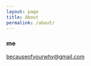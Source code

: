 ```yaml
---
layout: page
title: About
permalink: /about/
---
```


### me

[becauseofyourwhy@gmail.com](mailto:becauseofyourwhy@gmail.com)